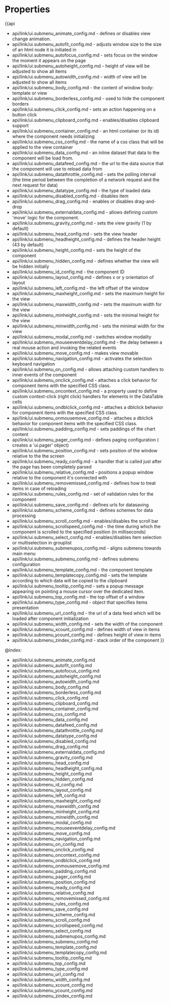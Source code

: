 
Properties
==========

{{api
- api/link/ui.submenu_animate_config.md - defines or disables view change animation.
- api/link/ui.submenu_autofit_config.md - adjusts window size to the size of an html node it is initiated in
- api/link/ui.submenu_autofocus_config.md - sets focus on the window the moment it appears on the page
- api/link/ui.submenu_autoheight_config.md - height of view will be adjusted to show all items
- api/link/ui.submenu_autowidth_config.md - width of view will be adjusted to show all items
- api/link/ui.submenu_body_config.md - the content of window body: template or view
- api/link/ui.submenu_borderless_config.md - used to hide the component borders
- api/link/ui.submenu_click_config.md - sets an action happening on a button click
- api/link/ui.submenu_clipboard_config.md - enables/disables clipboard support
- api/link/ui.submenu_container_config.md - an html container (or its id) where the component needs initializing
- api/link/ui.submenu_css_config.md - the name of a css class that will be applied to the view container
- api/link/ui.submenu_data_config.md - an inline dataset that data to the component will be load from.
- api/link/ui.submenu_datafeed_config.md - the url to the data source that the component will use to reload data from
- api/link/ui.submenu_datathrottle_config.md - sets the polling interval (the time period between the completion of a network request and the next request for data)
- api/link/ui.submenu_datatype_config.md - the type of loaded data
- api/link/ui.submenu_disabled_config.md - disables item
- api/link/ui.submenu_drag_config.md - enables or disables drag-and-drop
- api/link/ui.submenu_externaldata_config.md - allows defining custom 'move' logic for the component.
- api/link/ui.submenu_gravity_config.md - sets the view gravity (1 by default)
- api/link/ui.submenu_head_config.md - sets the view header
- api/link/ui.submenu_headheight_config.md - defines the header height (43 by default)
- api/link/ui.submenu_height_config.md - sets the height of the component
- api/link/ui.submenu_hidden_config.md - defines whether the view will be hidden initially
- api/link/ui.submenu_id_config.md - the component ID
- api/link/ui.submenu_layout_config.md - defines x or y orientation of layout
- api/link/ui.submenu_left_config.md - the left offset of the window
- api/link/ui.submenu_maxheight_config.md - sets the maximum height for the view
- api/link/ui.submenu_maxwidth_config.md - sets the maximum width for the view
- api/link/ui.submenu_minheight_config.md - sets the minimal height for the view
- api/link/ui.submenu_minwidth_config.md - sets the minimal width for the view
- api/link/ui.submenu_modal_config.md - switches window modality
- api/link/ui.submenu_mouseeventdelay_config.md - the delay between a real mouse action and invoking the related events
- api/link/ui.submenu_move_config.md - makes view movable
- api/link/ui.submenu_navigation_config.md - activates the selection keyboard navigation
- api/link/ui.submenu_on_config.md - allows attaching custom handlers to inner events of the component
- api/link/ui.submenu_onclick_config.md - attaches a click behavior for component items with the specified CSS class.
- api/link/ui.submenu_oncontext_config.md - a property used to define custom context-click (right click) handlers for elements in the DataTable cells<br>
- api/link/ui.submenu_ondblclick_config.md - attaches a dblclick behavior for component items with the specified CSS class.
- api/link/ui.submenu_onmousemove_config.md - attaches a dblclick behavior for component items with the specified CSS class.
- api/link/ui.submenu_padding_config.md - sets paddings of the chart content
- api/link/ui.submenu_pager_config.md - defines paging configuration ( creates a 'ui.pager' object)
- api/link/ui.submenu_position_config.md - sets position of the window relative to the the screen
- api/link/ui.submenu_ready_config.md - a handler that is called just after the page has been completely parsed
- api/link/ui.submenu_relative_config.md - positions a popup window relative to the component it's connected with
- api/link/ui.submenu_removemissed_config.md - defines how to treat items in case of reloading
- api/link/ui.submenu_rules_config.md - set of validation rules for the component
- api/link/ui.submenu_save_config.md - defines urls for datasaving
- api/link/ui.submenu_scheme_config.md - defines schemes for data processing
- api/link/ui.submenu_scroll_config.md - enables/disables the scroll bar
- api/link/ui.submenu_scrollspeed_config.md - the time during which the component is scrolled to the specified position (in milliseconds)
- api/link/ui.submenu_select_config.md - enables/disables item selection or multiselection in grouplist
- api/link/ui.submenu_submenupos_config.md - aligns submenu towards main menu
- api/link/ui.submenu_submenu_config.md - defines submenu configuration
- api/link/ui.submenu_template_config.md - the component template
- api/link/ui.submenu_templatecopy_config.md - sets the template according to which data will be copied to the clipboard
- api/link/ui.submenu_tooltip_config.md - sets a popup message appearing on pointing a mouse cursor over the dedicated item.
- api/link/ui.submenu_top_config.md - the top offset of a window
- api/link/ui.submenu_type_config.md - object that specifies items presentation
- api/link/ui.submenu_url_config.md - the url of a data feed which will be loaded after component initialization
- api/link/ui.submenu_width_config.md - sets the width of the component
- api/link/ui.submenu_xcount_config.md - defines width of view in items
- api/link/ui.submenu_ycount_config.md - defines height of view in items
- api/link/ui.submenu_zindex_config.md - stack order of the component
}}

@index:
- api/link/ui.submenu_animate_config.md
- api/link/ui.submenu_autofit_config.md
- api/link/ui.submenu_autofocus_config.md
- api/link/ui.submenu_autoheight_config.md
- api/link/ui.submenu_autowidth_config.md
- api/link/ui.submenu_body_config.md
- api/link/ui.submenu_borderless_config.md
- api/link/ui.submenu_click_config.md
- api/link/ui.submenu_clipboard_config.md
- api/link/ui.submenu_container_config.md
- api/link/ui.submenu_css_config.md
- api/link/ui.submenu_data_config.md
- api/link/ui.submenu_datafeed_config.md
- api/link/ui.submenu_datathrottle_config.md
- api/link/ui.submenu_datatype_config.md
- api/link/ui.submenu_disabled_config.md
- api/link/ui.submenu_drag_config.md
- api/link/ui.submenu_externaldata_config.md
- api/link/ui.submenu_gravity_config.md
- api/link/ui.submenu_head_config.md
- api/link/ui.submenu_headheight_config.md
- api/link/ui.submenu_height_config.md
- api/link/ui.submenu_hidden_config.md
- api/link/ui.submenu_id_config.md
- api/link/ui.submenu_layout_config.md
- api/link/ui.submenu_left_config.md
- api/link/ui.submenu_maxheight_config.md
- api/link/ui.submenu_maxwidth_config.md
- api/link/ui.submenu_minheight_config.md
- api/link/ui.submenu_minwidth_config.md
- api/link/ui.submenu_modal_config.md
- api/link/ui.submenu_mouseeventdelay_config.md
- api/link/ui.submenu_move_config.md
- api/link/ui.submenu_navigation_config.md
- api/link/ui.submenu_on_config.md
- api/link/ui.submenu_onclick_config.md
- api/link/ui.submenu_oncontext_config.md
- api/link/ui.submenu_ondblclick_config.md
- api/link/ui.submenu_onmousemove_config.md
- api/link/ui.submenu_padding_config.md
- api/link/ui.submenu_pager_config.md
- api/link/ui.submenu_position_config.md
- api/link/ui.submenu_ready_config.md
- api/link/ui.submenu_relative_config.md
- api/link/ui.submenu_removemissed_config.md
- api/link/ui.submenu_rules_config.md
- api/link/ui.submenu_save_config.md
- api/link/ui.submenu_scheme_config.md
- api/link/ui.submenu_scroll_config.md
- api/link/ui.submenu_scrollspeed_config.md
- api/link/ui.submenu_select_config.md
- api/link/ui.submenu_submenupos_config.md
- api/link/ui.submenu_submenu_config.md
- api/link/ui.submenu_template_config.md
- api/link/ui.submenu_templatecopy_config.md
- api/link/ui.submenu_tooltip_config.md
- api/link/ui.submenu_top_config.md
- api/link/ui.submenu_type_config.md
- api/link/ui.submenu_url_config.md
- api/link/ui.submenu_width_config.md
- api/link/ui.submenu_xcount_config.md
- api/link/ui.submenu_ycount_config.md
- api/link/ui.submenu_zindex_config.md

